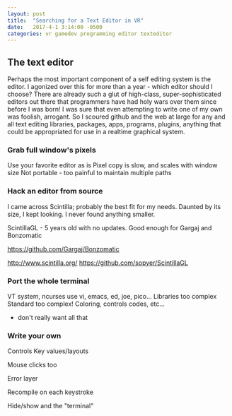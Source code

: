 ```yaml
---
layout: post
title:  "Searching for a Text Editor in VR"
date:   2017-4-1 3:14:00 -0500
categories: vr gamedev programming editor texteditor
---
```



## The text editor

Perhaps the most important component of a self editing system is the editor. I agonized over this for more than a year - which editor should I choose? There are already such a glut of high-class, super-sophisticated editors out there that programmers have had holy wars over them since before I was born! I was sure that even attempting to write one of my own was foolish, arrogant. So I scoured github and the web at large for any and all text editing libraries, packages, apps, programs, plugins, anything that could be appropriated for use in a realtime graphical system.


### Grab full window's pixels

Use your favorite editor as is
Pixel copy is slow, and scales with window size
Not portable - too painful to maintain multiple paths



### Hack an editor from source

I came across Scintilla; probably the best fit for my needs. Daunted by its size, I kept looking. I never found anything smaller.

ScintillaGL - 5 years old with no updates. Good enough for Gargaj and Bonzomatic


https://github.com/Gargaj/Bonzomatic


http://www.scintilla.org/
https://github.com/sopyer/ScintillaGL


### Port the whole terminal

VT system, ncurses
use vi, emacs, ed, joe, pico...
Libraries too complex
Standard too complex!
Coloring, controls codes, etc...
  - don't really want all that



### Write your own


Controls
Key values/layouts

Mouse clicks too

Error layer

Recompile on each keystroke

Hide/show and the "terminal"
